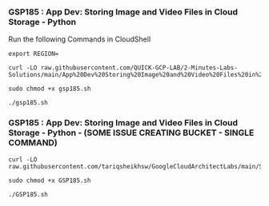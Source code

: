 ### GSP185 :  App Dev: Storing Image and Video Files in Cloud Storage - Python 

Run the following Commands in CloudShell
```
export REGION=
```

```
curl -LO raw.githubusercontent.com/QUICK-GCP-LAB/2-Minutes-Labs-Solutions/main/App%20Dev%20Storing%20Image%20and%20Video%20Files%20in%20Cloud%20Storage%20Python/gsp185.sh

sudo chmod +x gsp185.sh

./gsp185.sh
```


### GSP185 :  App Dev: Storing Image and Video Files in Cloud Storage - Python - (SOME ISSUE CREATING BUCKET - SINGLE COMMAND) 


```
curl -LO raw.githubusercontent.com/tariqsheikhsw/GoogleCloudArchitectLabs/main/Solutions/GSP185.sh

sudo chmod +x GSP185.sh

./GSP185.sh
```
